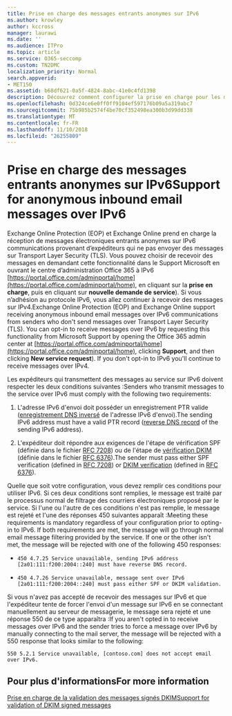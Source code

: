 ```yaml
---
title: Prise en charge des messages entrants anonymes sur IPv6
ms.author: krowley
author: kccross
manager: laurawi
ms.date: ''
ms.audience: ITPro
ms.topic: article
ms.service: O365-seccomp
ms.custom: TN2DMC
localization_priority: Normal
search.appverid:
- MET150
ms.assetid: b68df621-0a5f-4824-8abc-41e0c4fd1398
description: Découvrez comment configurer la prise en charge pour les messages provenant de sources IPv6 anonymes pour Exchange Online Protection et Exchange Online.
ms.openlocfilehash: 0d324ce6e0ff0ff9104ef597176b09a5a319abc7
ms.sourcegitcommit: 75b985b2574f4be70cf352498ea300b3d99dd338
ms.translationtype: MT
ms.contentlocale: fr-FR
ms.lasthandoff: 11/10/2018
ms.locfileid: "26255809"
---
```

# <a name="support-for-anonymous-inbound-email-messages-over-ipv6"></a><span data-ttu-id="cff83-103">Prise en charge des messages entrants anonymes sur IPv6</span><span class="sxs-lookup"><span data-stu-id="cff83-103">Support for anonymous inbound email messages over IPv6</span></span>

<span data-ttu-id="cff83-p101">Exchange Online Protection (EOP) et Exchange Online prend en charge la réception de messages électroniques entrants anonymes sur IPv6 communications provenant d’expéditeurs qui ne pas envoyer des messages sur Transport Layer Security (TLS). Vous pouvez choisir de recevoir des messages en demandant cette fonctionnalité dans le Support Microsoft en ouvrant le centre d’administration Office 365 à IPv6 [https://portal.office.com/adminportal/home](https://portal.office.com/adminportal/home), en cliquant sur la **prise en charge**, puis en cliquant sur **nouvelle demande de service**). Si vous n’adhésion au protocole IPv6, vous allez continuer à recevoir des messages sur IPv4.</span><span class="sxs-lookup"><span data-stu-id="cff83-p101">Exchange Online Protection (EOP) and Exchange Online support receiving anonymous inbound email messages over IPv6 communications from senders who don't send messages over Transport Layer Security (TLS). You can opt-in to receive messages over IPv6 by requesting this functionality from Microsoft Support by opening the Office 365 admin center at [https://portal.office.com/adminportal/home](https://portal.office.com/adminportal/home), clicking **Support**, and then clicking **New service request**). If you don't opt-in to IPv6 you'll continue to receive messages over IPv4.</span></span>
  
<span data-ttu-id="cff83-107">Les expéditeurs qui transmettent des messages au service sur IPv6 doivent respecter les deux conditions suivantes :</span><span class="sxs-lookup"><span data-stu-id="cff83-107">Senders who transmit messages to the service over IPv6 must comply with the following two requirements:</span></span>
  
1. <span data-ttu-id="cff83-108">L'adresse IPv6 d'envoi doit posséder un enregistrement PTR valide ([enregistrement DNS inversé](https://en.wikipedia.org/wiki/Reverse_DNS_lookup) de l'adresse IPv6 d'envoi).</span><span class="sxs-lookup"><span data-stu-id="cff83-108">The sending IPv6 address must have a valid PTR record ([reverse DNS record](https://en.wikipedia.org/wiki/Reverse_DNS_lookup) of the sending IPv6 address).</span></span> 
    
2. <span data-ttu-id="cff83-109">L'expéditeur doit répondre aux exigences de l'étape de vérification SPF (définie dans le fichier [RFC 7208](https://tools.ietf.org/html/rfc7208)) ou de l'étape de [vérification DKIM](http://dkim.org/) (définie dans le fichier [RFC 6376](https://www.rfc-editor.org/rfc/rfc6376.txt)).</span><span class="sxs-lookup"><span data-stu-id="cff83-109">The sender must pass either SPF verification (defined in [RFC 7208](https://tools.ietf.org/html/rfc7208)) or [DKIM verification](http://dkim.org/) (defined in [RFC 6376](https://www.rfc-editor.org/rfc/rfc6376.txt)).</span></span>
    
<span data-ttu-id="cff83-p102">Quelle que soit votre configuration, vous devez remplir ces conditions pour utiliser IPv6. Si ces deux conditions sont remplies, le message est traité par le processus normal de filtrage des courriers électroniques proposé par le service. Si l'une ou l'autre de ces conditions n'est pas remplie, le message est rejeté et l'une des réponses 450 suivantes apparaît :</span><span class="sxs-lookup"><span data-stu-id="cff83-p102">Meeting these requirements is mandatory regardless of your configuration prior to opting-in to IPv6. If both requirements are met, the message will go through normal email message filtering provided by the service. If one or the other isn't met, the message will be rejected with one of the following 450 responses:</span></span>
  
-  `450 4.7.25 Service unavailable, sending IPv6 address [2a01:111:f200:2004::240] must have reverse DNS record.`
    
-  `450 4.7.26 Service unavailable, message sent over IPv6 [2a01:111:f200:2004::240] must pass either SPF or DKIM validation.`
    
<span data-ttu-id="cff83-113">Si vous n'avez pas accepté de recevoir des messages sur IPv6 et que l'expéditeur tente de forcer l'envoi d'un message sur IPv6 en se connectant manuellement au serveur de messagerie, le message sera rejeté et une réponse 550 de ce type apparaîtra :</span><span class="sxs-lookup"><span data-stu-id="cff83-113">If you aren't opted in to receive messages over IPv6 and the sender tries to force a message over IPv6 by manually connecting to the mail server, the message will be rejected with a 550 response that looks similar to the following:</span></span>
  
 `550 5.2.1 Service unavailable, [contoso.com] does not accept email over IPv6.`
  
## <a name="for-more-information"></a><span data-ttu-id="cff83-114">Pour plus d'informations</span><span class="sxs-lookup"><span data-stu-id="cff83-114">For more information</span></span>

[<span data-ttu-id="cff83-115">Prise en charge de la validation des messages signés DKIM</span><span class="sxs-lookup"><span data-stu-id="cff83-115">Support for validation of DKIM signed messages</span></span>](support-for-validation-of-dkim-signed-messages.md)
  

